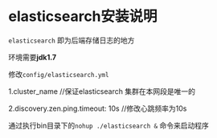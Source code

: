 # elasticsearch安装说明

```elasticsearch``` 即为后端存储日志的地方

环境需要**jdk1.7**

修改```config/elasticsearch.yml```
   
1.cluster_name  //保证elasticsearch 集群在本网段是唯一的
 
2.discovery.zen.ping.timeout: 10s //修改心跳频率为10s 

通过执行bin目录下的```nohup ./elasticsearch &``` 命令来启动程序
